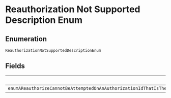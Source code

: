 
# Reauthorization Not Supported Description Enum

## Enumeration

`ReauthorizationNotSupportedDescriptionEnum`

## Fields

| Name |
|  --- |
| `enumAReauthorizeCannotBeAttemptedOnAnAuthorizationIdThatIsTheResultOfAPriorReauthorizationOrOnAnAuthorizationMadeOnAnOrderSavedUsingTheV2ordersidsaveAPI` |

